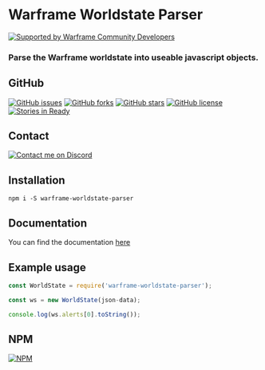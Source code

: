 # Warframe Worldstate Parser

[![Supported by Warframe Community Developers](https://raw.githubusercontent.com/Warframe-Community-Developers/banner/master/banner.png)](https://github.com/Warframe-Community-Developers "Supported by Warframe Community Developers")

### Parse the Warframe worldstate into useable javascript objects.


## GitHub
[![GitHub issues](https://img.shields.io/github/issues/aliasfalse/warframe-worldstate-parser.svg)](https://github.com/aliasfalse/warframe-worldstate-parser/issues)
[![GitHub forks](https://img.shields.io/github/forks/aliasfalse/warframe-worldstate-parser.svg)](https://github.com/aliasfalse/warframe-worldstate-parser/network)
[![GitHub stars](https://img.shields.io/github/stars/aliasfalse/warframe-worldstate-parser.svg)](https://github.com/aliasfalse/warframe-worldstate-parser/stargazers)
[![GitHub license](https://img.shields.io/badge/license-MIT-blue.svg)](https://raw.githubusercontent.com/aliasfalse/warframe-worldstate-parser/master/LICENSE)
[![Stories in Ready](https://badge.waffle.io/aliasfalse/warframe-worldstate-parser.png?label=ready&title=Ready)](http://waffle.io/aliasfalse/warframe-worldstate-parser) 

## Contact

[![Contact me on Discord](https://img.shields.io/badge/discord-Tobiah%238452-7289DA.svg)](https://discord.gg/bZgq6Pt "Contact me on Discord: Tobiah#8452")


## Installation
`npm i -S warframe-worldstate-parser`

## Documentation
You can find the documentation [here](https://aliasfalse.github.io/warframe-worldstate-parser/)

## Example usage

```javascript
const WorldState = require('warframe-worldstate-parser');

const ws = new WorldState(json-data);

console.log(ws.alerts[0].toString());
```


## NPM
[![NPM](https://nodei.co/npm/warframe-worldstate-parser.png?downloads=true&downloadRank=true&stars=true)](https://nodei.co/npm/warframe-worldstate-parser/)
